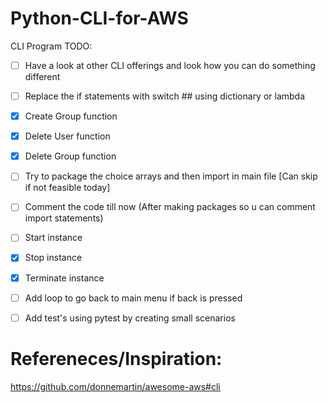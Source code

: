 # Python-CLI-for-AWS

CLI Program TODO:
- [ ] Have a look at other CLI offerings and look how you can do something different
- [ ] Replace the if statements with switch ## using dictionary or lambda
- [x] Create Group function 
- [x] Delete User function
- [x] Delete Group function
- [ ] Try to package the choice arrays and then import in main file [Can skip if not feasible today]
- [ ] Comment the code till now (After making packages so u can comment import statements)
- [ ] Start instance
- [x] Stop instance 
- [x] Terminate instance 
- [ ] Add loop to go back to main menu if back is pressed
- [ ] Add test's using pytest by creating small scenarios 


# Refereneces/Inspiration:

https://github.com/donnemartin/awesome-aws#cli